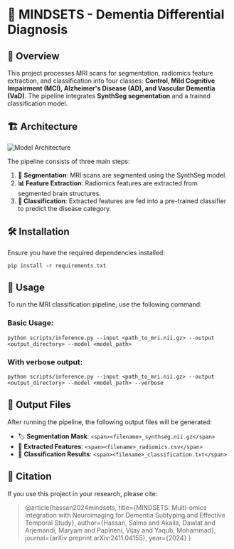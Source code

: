 # 🧠 MINDSETS - Dementia Differential Diagnosis

## 📌 Overview

This project processes MRI scans for segmentation, radiomics feature extraction, and classification into four classes: **Control, Mild Cognitive Impairment (MCI), Alzheimer's Disease (AD), and Vascular Dementia (VaD)**. The pipeline integrates **SynthSeg segmentation** and a trained classification model.

## 🏗️ Architecture

![Model Architecture](./Figures/MINDSETS_Arch.png)

The pipeline consists of three main steps:

1. 🧠 **Segmentation**: MRI scans are segmented using the SynthSeg model.
2. **📊 Feature Extraction**: Radiomics features are extracted from segmented brain structures.
3. **🤖 Classification**: Extracted features are fed into a pre-trained classifier to predict the disease category.

## 🛠 Installation

Ensure you have the required dependencies installed:

`pip install -r requirements.txt`

## 🚀 Usage

To run the MRI classification pipeline, use the following command:

### Basic Usage:

`python scripts/inference.py --input <path_to_mri.nii.gz> --output <output_directory> --model <model_path>`

### With verbose output:

`python scripts/inference.py --input <path_to_mri.nii.gz> --output <output_directory> --model <model_path> --verbose`

## 📂 Output Files

After running the pipeline, the following output files will be generated:

* 🏷 **Segmentation Mask**: `<span><filename>_synthseg.nii.gz</span>`
* 📜 **Extracted Features**: `<span><filename>_radiomics.csv</span>`
* 📑 **Classification Results**: `<span><filename>_classification.txt</span>`

## 📝 Citation

If you use this project in your research, please cite:

> @article{hassan2024mindsets,
> title={MINDSETS: Multi-omics Integration with Neuroimaging for Dementia Subtyping and Effective Temporal Study},
> author={Hassan, Salma and Akaila, Dawlat and Arjemandi, Maryam and Papineni, Vijay and Yaqub, Mohammad},
> journal={arXiv preprint arXiv:2411.04155},
> year={2024}
> }
